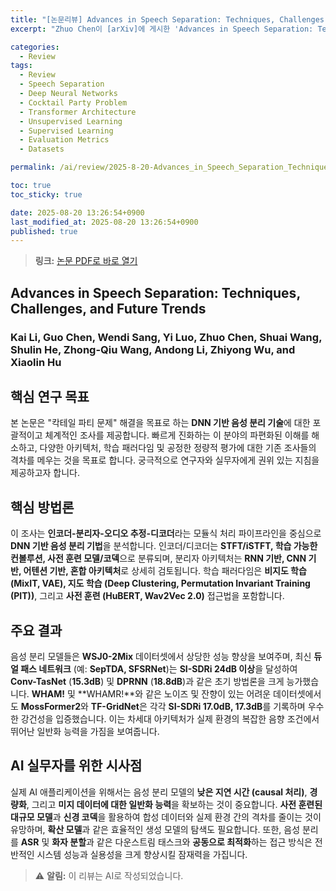 ```yaml
---
title: "[논문리뷰] Advances in Speech Separation: Techniques, Challenges, and Future Trends"
excerpt: "Zhuo Chen이 [arXiv]에 게시한 'Advances in Speech Separation: Techniques, Challenges, and Future Trends' 논문에 대한 자세한 리뷰입니다."

categories:
  - Review
tags:
  - Review
  - Speech Separation
  - Deep Neural Networks
  - Cocktail Party Problem
  - Transformer Architecture
  - Unsupervised Learning
  - Supervised Learning
  - Evaluation Metrics
  - Datasets

permalink: /ai/review/2025-8-20-Advances_in_Speech_Separation_Techniques_Challenges_and_Future_Trends/

toc: true
toc_sticky: true

date: 2025-08-20 13:26:54+0900
last_modified_at: 2025-08-20 13:26:54+0900
published: true
---
```

> **링크:** [논문 PDF로 바로 열기](https://arxiv.org/abs/2508.10830)

## Advances in Speech Separation: Techniques, Challenges, and Future Trends

### Kai Li, Guo Chen, Wendi Sang, Yi Luo, Zhuo Chen, Shuai Wang, Shulin He, Zhong-Qiu Wang, Andong Li, Zhiyong Wu, and Xiaolin Hu



## 핵심 연구 목표
본 논문은 "칵테일 파티 문제" 해결을 목표로 하는 **DNN 기반 음성 분리 기술**에 대한 포괄적이고 체계적인 조사를 제공합니다. 빠르게 진화하는 이 분야의 파편화된 이해를 해소하고, 다양한 아키텍처, 학습 패러다임 및 공정한 정량적 평가에 대한 기존 조사들의 격차를 메우는 것을 목표로 합니다. 궁극적으로 연구자와 실무자에게 권위 있는 지침을 제공하고자 합니다.

## 핵심 방법론
이 조사는 **인코더-분리자-오디오 추정-디코더**라는 모듈식 처리 파이프라인을 중심으로 **DNN 기반 음성 분리 기법**을 분석합니다. 인코더/디코더는 **STFT/iSTFT, 학습 가능한 컨볼루션, 사전 훈련 모델/코덱**으로 분류되며, 분리자 아키텍처는 **RNN 기반, CNN 기반, 어텐션 기반, 혼합 아키텍처**로 상세히 검토됩니다. 학습 패러다임은 **비지도 학습 (MixIT, VAE), 지도 학습 (Deep Clustering, Permutation Invariant Training (PIT))**, 그리고 **사전 훈련 (HuBERT, Wav2Vec 2.0)** 접근법을 포함합니다.

## 주요 결과
음성 분리 모델들은 **WSJ0-2Mix** 데이터셋에서 상당한 성능 향상을 보여주며, 최신 **듀얼 패스 네트워크** (예: **SepTDA, SFSRNet**)는 **SI-SDRi 24dB 이상**을 달성하여 **Conv-TasNet** (**15.3dB**) 및 **DPRNN** (**18.8dB**)과 같은 초기 방법론을 크게 능가했습니다. **WHAM!** 및 **WHAMR!**와 같은 노이즈 및 잔향이 있는 어려운 데이터셋에서도 **MossFormer2**와 **TF-GridNet**은 각각 **SI-SDRi 17.0dB, 17.3dB**를 기록하며 우수한 강건성을 입증했습니다. 이는 차세대 아키텍처가 실제 환경의 복잡한 음향 조건에서 뛰어난 일반화 능력을 가짐을 보여줍니다.

## AI 실무자를 위한 시사점
실제 AI 애플리케이션을 위해서는 음성 분리 모델의 **낮은 지연 시간 (causal 처리)**, **경량화**, 그리고 **미지 데이터에 대한 일반화 능력**을 확보하는 것이 중요합니다. **사전 훈련된 대규모 모델**과 **신경 코덱**을 활용하여 합성 데이터와 실제 환경 간의 격차를 줄이는 것이 유망하며, **확산 모델**과 같은 효율적인 생성 모델의 탐색도 필요합니다. 또한, 음성 분리를 **ASR** 및 **화자 분할**과 같은 다운스트림 태스크와 **공동으로 최적화**하는 접근 방식은 전반적인 시스템 성능과 실용성을 크게 향상시킬 잠재력을 가집니다.

> ⚠️ **알림:** 이 리뷰는 AI로 작성되었습니다.
